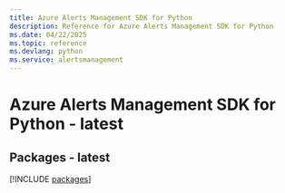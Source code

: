 ```yaml
---
title: Azure Alerts Management SDK for Python
description: Reference for Azure Alerts Management SDK for Python
ms.date: 04/22/2025
ms.topic: reference
ms.devlang: python
ms.service: alertsmanagement
---
```

# Azure Alerts Management SDK for Python - latest
## Packages - latest
[!INCLUDE [packages](alerts-management-index.md)]